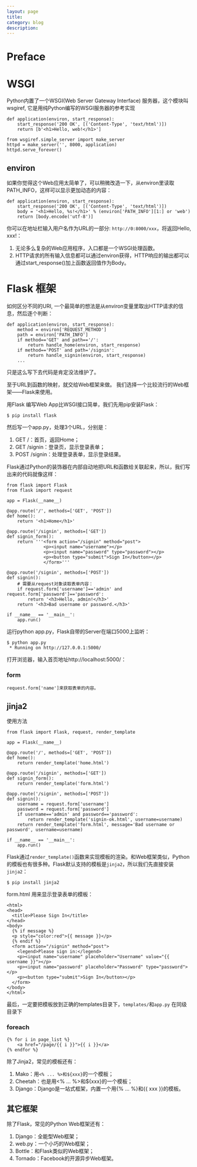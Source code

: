```yaml
---
layout: page
title:
category: blog
description:
---
```

# Preface

# WSGI
Python内置了一个WSGI(Web Server Gateway Interface) 服务器，这个模块叫wsgiref, 它是用纯Python编写的WSGI服务器的参考实现

	def application(environ, start_response):
	    start_response('200 OK', [('Content-Type', 'text/html')])
	    return [b'<h1>Hello, web!</h1>']

	from wsgiref.simple_server import make_server
	httpd = make_server('', 8000, application)
	httpd.serve_forever()

## environ
如果你觉得这个Web应用太简单了，可以稍微改造一下，从environ里读取PATH_INFO，这样可以显示更加动态的内容：

	def application(environ, start_response):
		start_response('200 OK', [('Content-Type', 'text/html')])
		body = '<h1>Hello, %s!</h1>' % (environ['PATH_INFO'][1:] or 'web')
		return [body.encode('utf-8')]

你可以在地址栏输入用户名作为URL的一部分: `http://0:8000/xxx`，将返回Hello, xxx!：

1. 无论多么复杂的Web应用程序，入口都是一个WSGI处理函数。
2. HTTP请求的所有输入信息都可以通过environ获得，HTTP响应的输出都可以通过start_response()加上函数返回值作为Body。

# Flask 框架
如何区分不同的URI, 一个最简单的想法是从environ变量里取出HTTP请求的信息，然后逐个判断：

	def application(environ, start_response):
		method = environ['REQUEST_METHOD']
		path = environ['PATH_INFO']
		if method=='GET' and path=='/':
			return handle_home(environ, start_response)
		if method=='POST' and path='/signin':
			return handle_signin(environ, start_response)
		...

只是这么写下去代码是肯定没法维护了。

至于URL到函数的映射，就交给Web框架来做。 我们选择一个比较流行的Web框架——Flask来使用。

用Flask 编写Web App比WSGI接口简单，我们先用pip安装Flask：

	$ pip install flask

然后写一个app.py，处理3个URL，分别是：

1. GET /：首页，返回Home；
1. GET /signin：登录页，显示登录表单；
1. POST /signin：处理登录表单，显示登录结果。

Flask通过Python的装饰器在内部自动地把URL和函数给关联起来，所以，我们写出来的代码就像这样：

	from flask import Flask
	from flask import request

	app = Flask(__name__)

	@app.route('/', methods=['GET', 'POST'])
	def home():
		return '<h1>Home</h1>'

	@app.route('/signin', methods=['GET'])
	def signin_form():
		return '''<form action="/signin" method="post">
				  <p><input name="username"></p>
				  <p><input name="password" type="password"></p>
				  <p><button type="submit">Sign In</button></p>
				  </form>'''

	@app.route('/signin', methods=['POST'])
	def signin():
		# 需要从request对象读取表单内容：
		if request.form['username']=='admin' and request.form['password']=='password':
			return '<h3>Hello, admin!</h3>'
		return '<h3>Bad username or password.</h3>'

	if __name__ == '__main__':
		app.run()

运行python app.py，Flask自带的Server在端口5000上监听：

	$ python app.py
	 * Running on http://127.0.0.1:5000/

打开浏览器，输入首页地址http://localhost:5000/：

### form

	request.form['name']来获取表单的内容。

## jinja2
使用方法

	from flask import Flask, request, render_template

	app = Flask(__name__)

	@app.route('/', methods=['GET', 'POST'])
	def home():
		return render_template('home.html')

	@app.route('/signin', methods=['GET'])
	def signin_form():
		return render_template('form.html')

	@app.route('/signin', methods=['POST'])
	def signin():
		username = request.form['username']
		password = request.form['password']
		if username=='admin' and password=='password':
			return render_template('signin-ok.html', username=username)
		return render_template('form.html', message='Bad username or password', username=username)

	if __name__ == '__main__':
		app.run()

Flask通过`render_template()`函数来实现模板的渲染。和Web框架类似，Python的模板也有很多种。Flask默认支持的模板是`jinja2`，所以我们先直接安装`jinja2`：

	$ pip install jinja2

form.html 用来显示登录表单的模板：

	<html>
	<head>
	  <title>Please Sign In</title>
	</head>
	<body>
	  {% if message %}
	  <p style="color:red">{{ message }}</p>
	  {% endif %}
	  <form action="/signin" method="post">
		<legend>Please sign in:</legend>
		<p><input name="username" placeholder="Username" value="{{ username }}"></p>
		<p><input name="password" placeholder="Password" type="password"></p>
		<p><button type="submit">Sign In</button></p>
	  </form>
	</body>
	</html>

最后，一定要把模板放到正确的templates目录下，`templates/`和`app.py` 在同级目录下

### foreach

	{% for i in page_list %}
		<a href="/page/{{ i }}">{{ i }}</a>
	{% endfor %}

除了Jinja2，常见的模板还有：

1. Mako：用`<% ... %>和${xxx}`的一个模板；
1. Cheetah：也是用<% ... %>和${xxx}的一个模板；
1. Django：Django是一站式框架，内置一个用{% ... %}和{{ xxx }}的模板。

## 其它框架
除了Flask，常见的Python Web框架还有：

1. Django：全能型Web框架；
1. web.py：一个小巧的Web框架；
1. Bottle：和Flask类似的Web框架；
1. Tornado：Facebook的开源异步Web框架。
